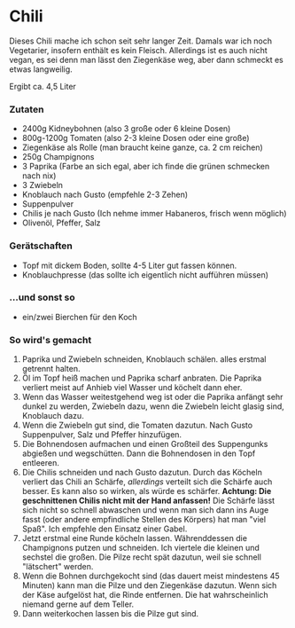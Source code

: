 # Chili

Dieses Chili mache ich schon seit sehr langer Zeit. Damals war ich noch Vegetarier, insofern enthält es kein Fleisch. Allerdings ist es auch nicht vegan, es sei denn man lässt den Ziegenkäse weg, aber dann schmeckt es etwas langweilig.

Ergibt ca. 4,5 Liter

### Zutaten

* 2400g Kidneybohnen (also 3 große oder 6 kleine Dosen)
* 800g-1200g Tomaten (also 2-3 kleine Dosen oder eine große)
* Ziegenkäse als Rolle (man braucht keine ganze, ca. 2 cm reichen)
* 250g Champignons
* 3 Paprika (Farbe an sich egal, aber ich finde die grünen schmecken nach nix)
* 3 Zwiebeln
* Knoblauch nach Gusto (empfehle 2-3 Zehen)
* Suppenpulver
* Chilis je nach Gusto (Ich nehme immer Habaneros, frisch wenn möglich)
* Olivenöl, Pfeffer, Salz

### Gerätschaften
* Topf mit dickem Boden, sollte 4-5 Liter gut fassen können.
* Knoblauchpresse (das sollte ich eigentlich nicht aufführen müssen)

### …und sonst so
* ein/zwei Bierchen für den Koch

### So wird's gemacht
1. Paprika und Zwiebeln schneiden, Knoblauch schälen. alles erstmal getrennt halten. 
2. Öl im Topf heiß machen und Paprika scharf anbraten. Die Paprika verliert meist auf Anhieb viel Wasser und köchelt dann eher. 
3. Wenn das Wasser weitestgehend weg ist oder die Paprika anfängt sehr dunkel zu werden, Zwiebeln dazu, wenn die Zwiebeln leicht glasig sind, Knoblauch dazu. 
4. Wenn die Zwiebeln gut sind, die Tomaten dazutun. Nach Gusto Suppenpulver, Salz und Pfeffer hinzufügen.
5. Die Bohnendosen aufmachen und einen Großteil des Suppengunks abgießen und wegschütten. Dann die Bohnendosen in den Topf entleeren.
6. Die Chilis schneiden und nach Gusto dazutun. Durch das Köcheln verliert das Chili an Schärfe, _allerdings_ verteilt sich die Schärfe auch besser. Es kann also so wirken, als würde es schärfer. **Achtung: Die geschnittenen Chilis nicht mit der Hand anfassen!** Die Schärfe lässt sich nicht so schnell abwaschen und wenn man sich dann ins Auge fasst (oder andere empfindliche Stellen des Körpers) hat man "viel Spaß". Ich empfehle den Einsatz einer Gabel.
7. Jetzt erstmal eine Runde köcheln lassen. Währenddessen die Champignons putzen und schneiden. Ich viertele die kleinen und sechstel die großen. Die Pilze recht spät dazutun, weil sie schnell "lätschert" werden.
8. Wenn die Bohnen durchgekocht sind (das dauert meist mindestens 45 Minuten) kann man die Pilze und den Ziegenkäse dazutun. Wenn sich der Käse aufgelöst hat, die Rinde entfernen. Die hat wahrscheinlich niemand gerne auf dem Teller.
9. Dann weiterkochen lassen bis die Pilze gut sind.